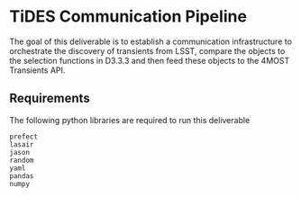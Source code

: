 # TiDES Communication Pipeline

The goal of this deliverable is to establish a communication infrastructure to orchestrate the discovery of transients from LSST, compare the objects to the selection functions in D3.3.3 and then feed these objects to the 4MOST Transients API.

## Requirements

The following python libraries are required to run this deliverable

```
prefect
lasair
jason
random
yaml
pandas
numpy
```

